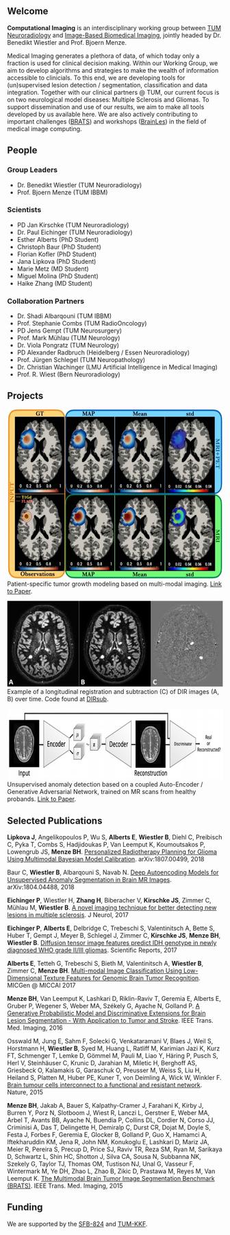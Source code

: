 ## Welcome

**Computational Imaging** is an interdisciplinary working group between [TUM Neuroradiology](http://www.neurokopfzentrum.med.tum.de/neuroradiologie/) and [Image-Based Biomedical Imaging](http://ibbm.in.tum.de/WebHome), jointly headed by Dr. Benedikt Wiestler and Prof. Bjoern Menze.

Medical Imaging generates a plethora of data, of which today only a fraction is used for clinical decision making. Within our Working Group, we aim to develop algorithms and strategies to make the wealth of information accessible to clinicials. To this end, we are developing tools for (un)supervised lesion detection / segmentation, classification and data integration. Together with our clinical partners @ TUM, our current focus is on two neurological model diseases: Multiple Sclerosis and Gliomas. To support dissemination and use of our results, we aim to make all tools developed by us available here. We are also actively contributing to important challenges ([BRATS](https://www.med.upenn.edu/sbia/brats2018.html)) and workshops ([BrainLes](http://www.brainlesion-workshop.org/)) in the field of medical image computing.

## People
### Group Leaders
- Dr. Benedikt Wiestler (TUM Neuroradiology)
- Prof. Bjoern Menze (TUM IBBM)

### Scientists
- PD Jan Kirschke (TUM Neuroradiology)
- Dr. Paul Eichinger (TUM Neuroradiology)
- Esther Alberts (PhD Student)
- Christoph Baur (PhD Student)
- Florian Kofler (PhD Student)
- Jana Lipkova (PhD Student)
- Marie Metz (MD Student)
- Miguel Molina (PhD Student)
- Haike Zhang (MD Student)

### Collaboration Partners
- Dr. Shadi Albarqouni (TUM IBBM)
- Prof. Stephanie Combs (TUM RadioOncology)
- PD Jens Gempt (TUM Neurosurgery)
- Prof. Mark Mühlau (TUM Neurology)
- Dr. Viola Pongratz (TUM Neurology)
- PD Alexander Radbruch (Heidelberg / Essen Neuroradiology)
- Prof. Jürgen Schlegel (TUM Neuropathology)
- Dr. Christian Wachinger (LMU Artificial Intelligence in Medical Imaging)
- Prof. R. Wiest (Bern Neuroradiology)

## Projects
![Image](TGM.jpg)
Patient-specific tumor growth modeling based on multi-modal imaging. [Link to Paper](https://arxiv.org/abs/1807.00499).

![Image](DIRsub.jpg)
Example of a longitudinal registration and subtraction (C) of DIR images (A, B) over time. Code found at [DIRsub](https://github.com/CompImg/DIRsub).

![Image](AnoVAEGAN.jpg)
Unsupervised anomaly detection based on a coupled Auto-Encoder / Generative Adversarial Network, trained on MR scans from healthy probands. [Link to Paper](https://arxiv.org/abs/1804.04488).

## Selected Publications

**Lipkova J**, Angelikopoulos P, Wu S, **Alberts E**, **Wiestler B**, Diehl C, Preibisch C, Pyka T, Combs S, Hadjidoukas P, Van Leemput K, Koumoutsakos P, Lowengrub JS, **Menze BH**. [Personalized Radiotherapy Planning for Glioma Using Multimodal Bayesian Model Calibration](https://arxiv.org/abs/1807.00499). arXiv:1807.00499, 2018

Baur C, **Wiestler B**, Albarqouni S, Navab N. [Deep Autoencoding Models for Unsupervised Anomaly Segmentation in Brain MR Images](https://arxiv.org/abs/1804.04488). arXiv:1804.04488, 2018

**Eichinger P**, Wiestler H, **Zhang H**, Biberacher V, **Kirschke JS**, Zimmer C, Mühlau M, **Wiestler B**. [A novel imaging technique for better detecting new lesions in multiple sclerosis](https://www.ncbi.nlm.nih.gov/pubmed/28756606). J Neurol, 2017

**Eichinger P**, **Alberts E**, Delbridge C, Trebeschi S, Valentinitsch A, Bette S, Huber T, Gempt J, Meyer B, Schlegel J, Zimmer C, **Kirschke JS**, **Menze BH**, **Wiestler B**. [Diffusion tensor image features predict IDH genotype in newly diagnosed WHO grade II/III gliomas](https://www.nature.com/articles/s41598-017-13679-4). Scientific Reports, 2017

**Alberts E**, Tetteh G, Trebeschi S, Bieth M, Valentinitsch A, **Wiestler B**, Zimmer C, **Menze BH**. [Multi-modal Image Classification Using Low-Dimensional Texture Features for Genomic Brain Tumor Recognition](https://link.springer.com/chapter/10.1007/978-3-319-67675-3_18). MICGen @ MICCAI 2017

**Menze BH**, Van Leemput K, Lashkari D, Riklin-Raviv T, Geremia E, Alberts E, Gruber P, Wegener S, Weber MA, Székely G, Ayache N, Golland P. [A Generative Probabilistic Model and Discriminative Extensions for Brain Lesion Segmentation - With Application to Tumor and Stroke](https://www.ncbi.nlm.nih.gov/pubmed/26599702). IEEE Trans. Med. Imaging, 2016

Osswald M, Jung E, Sahm F, Solecki G, Venkataramani V, Blaes J, Weil S, Horstmann H, **Wiestler B**, Syed M, Huang L, Ratliff M, Karimian Jazi K, Kurz FT, Schmenger T, Lemke D, Gömmel M, Pauli M, Liao Y, Häring P, Pusch S, Herl V, Steinhäuser C, Krunic D, Jarahian M, Miletic H, Berghoff AS, Griesbeck O, Kalamakis G, Garaschuk O, Preusser M, Weiss S, Liu H, Heiland S, Platten M, Huber PE, Kuner T, von Deimling A, Wick W, Winkler F. [Brain tumour cells interconnect to a functional and resistant network](https://www.ncbi.nlm.nih.gov/pubmed/26536111). Nature, 2015

**Menze BH**, Jakab A, Bauer S, Kalpathy-Cramer J, Farahani K, Kirby J, Burren Y, Porz N, Slotboom J, Wiest R, Lanczi L, Gerstner E, Weber MA, Arbel T, Avants BB, Ayache N, Buendia P, Collins DL, Cordier N, Corso JJ, Criminisi A, Das T, Delingette H, Demiralp Ç, Durst CR, Dojat M, Doyle S, Festa J, Forbes F, Geremia E, Glocker B, Golland P, Guo X, Hamamci A, Iftekharuddin KM, Jena R, John NM, Konukoglu E, Lashkari D, Mariz JA, Meier R, Pereira S, Precup D, Price SJ, Raviv TR, Reza SM, Ryan M, Sarikaya D, Schwartz L, Shin HC, Shotton J, Silva CA, Sousa N, Subbanna NK, Szekely G, Taylor TJ, Thomas OM, Tustison NJ, Unal G, Vasseur F, Wintermark M, Ye DH, Zhao L, Zhao B, Zikic D, Prastawa M, Reyes M, Van Leemput K. [The Multimodal Brain Tumor Image Segmentation Benchmark (BRATS)](https://www.ncbi.nlm.nih.gov/pubmed/25494501). IEEE Trans. Med. Imaging, 2015

## Funding

We are supported by the [SFB-824](http://www.sfb824.de/de/index.php) and [TUM-KKF](http://www.med.tum.de/de/fakult%C3%A4tsinterne-f%C3%B6rderung-kkf).
